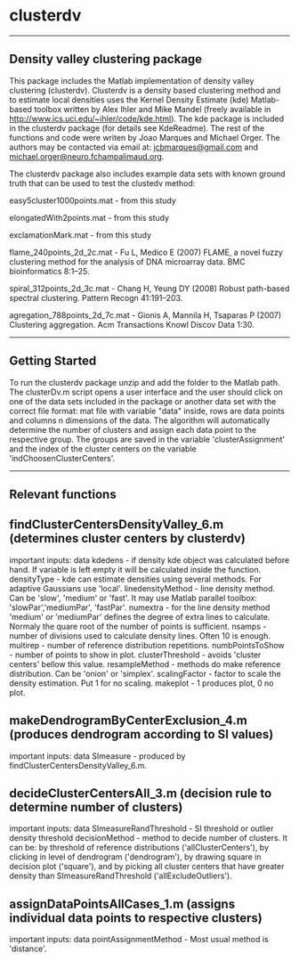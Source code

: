 # clusterdv
----------------------------------------------------------------------------
Density valley clustering package
----------------------------------------------------------------------------

This package includes the Matlab implementation of density valley clustering 
(clusterdv). Clusterdv is a density based clustering method and to estimate 
local densities uses the Kernel Density Estimate (kde) Matlab-based toolbox 
written by Alex Ihler and Mike Mandel (freely available in 
http://www.ics.uci.edu/~ihler/code/kde.html). The kde package is included 
in the clusterdv package (for details see KdeReadme). The rest of the 
functions and code were writen by Joao Marques and Michael Orger. The 
authors may be contacted via email at: jcbmarques@gmail.com and 
michael.orger@neuro.fchampalimaud.org.

The clusterdv package also includes example data sets with known ground truth 
that can be used to test the clustedv method: 

easy5cluster1000points.mat 	- from this study

elongatedWith2points.mat 	- from this study

exclamationMark.mat 		- from this study

flame_240points_2d_2c.mat 	- Fu  L, Medico  E (2007) FLAME, a novel 
fuzzy clustering method for the analysis of DNA microarray data. 
BMC bioinformatics 8:1–25.

spiral_312points_2d_3c.mat 	- Chang H, Yeung DY (2008) Robust 
path-based spectral clustering. Pattern Recogn 41:191–203.

agregation_788points_2d_7c.mat 	- Gionis A, Mannila H, Tsaparas P (2007)
 Clustering aggregation. Acm Transactions Knowl Discov Data 1:30.



------------------------------------------------------------------------------
Getting Started
------------------------------------------------------------------------------

To run the clusterdv package unzip and add the folder to the Matlab path. 
The clusterDv.m script opens a user interface and the user should click on 
one of the data sets included in the package or another data set with the 
correct file format: mat file with variable "data" inside, rows are data 
points and columns n dimensions of the data. The algorithm will automatically 
determine the number of clusters and assign each data point to the respective 
group. The groups are saved in the variable 'clusterAssignment' and the index 
of the cluster centers on the variable 'indChoosenClusterCenters'.

------------------------------------------------------------------------------
Relevant functions
------------------------------------------------------------------------------

findClusterCentersDensityValley_6.m (determines cluster centers by clusterdv)
------------------------------------------------------------------------------
important inputs: 
data
kdedens 		- if density kde object was calculated before hand. 
			  If variable is left empty it will be calculated 
			  inside the function.
densityType 		- kde can estimate densities using several methods. 
			  For adaptive Gaussians use 'local'. 
linedensityMethod 	- line density method. Can be 'slow', 'medium' or 
			  'fast'. It may use Matlab parallel toolbox: 
			  'slowPar','mediumPar', 'fastPar'.
numextra 		- for the line density method 'medium' or 'mediumPar'
			  defines the degree of extra lines to calculate.
			  Normaly the quare root of the number of points
			  is sufficient. 
nsamps 			- number of divisions used to calculate density 
			  lines. Often 10 is enough.
multirep 		- number of reference distribution repetitions.
numbPointsToShow 	- number of points to show in plot.
clusterThreshold 	- avoids 'cluster centers' bellow this value.
resampleMethod 		- methods do make reference distribution. Can be 
			  'onion' or 'simplex'.
scalingFactor 		- factor to scale the density estimation. Put 1
			  for no scaling. 
makeplot 		- 1 produces plot, 0 no plot.

makeDendrogramByCenterExclusion_4.m (produces dendrogram according to SI values)
------------------------------------------------------------------------------
important inputs: 
data
SImeasure 		- produced by findClusterCentersDensityValley_6.m. 

decideClusterCentersAll_3.m (decision rule to determine number of clusters)
------------------------------------------------------------------------------
important inputs: 
data
SImeasureRandThreshold 	- SI threshold or outlier density threshold
decisionMethod          - method to decide number of clusters. It can be: 
			  by threshold of reference distributions 
			  ('allClusterCenters'), by clicking in level of 
			  dendrogram ('dendrogram'), by drawing square in 
			  decision plot ('square'), and by picking all cluster
			  centers that have greater density than 
			  SImeasureRandThreshold ('allExcludeOutliers').	

assignDataPointsAllCases_1.m (assigns individual data points to respective clusters)
------------------------------------------------------------------------------
important inputs: 
data
pointAssignmentMethod 	- Most usual method is 'distance'.
